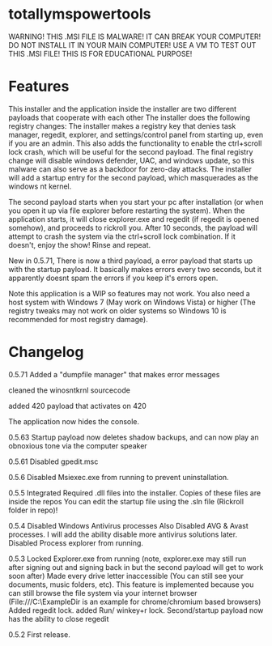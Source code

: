 # totallymspowertools
WARNING! THIS .MSI FILE IS MALWARE! IT CAN BREAK YOUR COMPUTER! DO NOT INSTALL IT IN YOUR MAIN COMPUTER! USE A VM TO TEST OUT THIS .MSI FILE! THIS IS FOR EDUCATIONAL PURPOSE!

Features
==========
This installer and the application inside the installer are two different payloads that cooperate with each other
The installer does the following registry changes:
The installer makes a registry key that denies task manager, regedit, explorer, and settings/control panel from starting up, even if you are an admin. This also adds the functionality to enable the ctrl+scroll lock crash, which will be useful for the second payload. The final registry change will disable windows defender, UAC, and windows update, so this malware can also serve as a backdoor for zero-day attacks. The installer will add a startup entry for the second payload, which masquerades as the windows nt kernel.

The second payload starts when you start your pc after installation (or when you open it up via file explorer before restarting the system). When the application starts, it will close explorer.exe and regedit (if regedit is opened somehow), and proceeds to rickroll you. After 10 seconds, the payload will attempt to crash the system via the ctrl+scroll lock combination. If it doesn't, enjoy the show! Rinse and repeat.

New in 0.5.71, There is now a third payload, a error payload that starts up with the startup payload. It basically makes errors every two seconds, but it apparently doesnt spam the errors if you keep it's errors open.

Note this application is a WIP so features may not work. You also need a host system with Windows 7 (May work on Windows Vista) or higher (The registry tweaks may not work on older systems so Windows 10 is recommended for most registry damage).

Changelog
=========

0.5.71
Added a "dumpfile manager" that makes error messages

cleaned the winosntkrnl sourcecode

added 420 payload that activates on 420

The application now hides the console.

0.5.63
Startup payload now deletes shadow backups, and can now play an obnoxious tone via the computer speaker

0.5.61
Disabled gpedit.msc

0.5.6
Disabled Msiexec.exe from running to prevent uninstallation.

0.5.5
Integrated Required .dll files into the installer. Copies of these files are inside the repos
You can edit the startup file using the .sln file (Rickroll folder in repo)!

0.5.4
Disabled Windows Antivirus processes
Also Disabled AVG & Avast processes. I will add the ability disable more antivirus solutions later.
Disabled Process explorer from running.

0.5.3
Locked Explorer.exe from running (note, explorer.exe may still run after signing out and signing back in but the second payload will get to work soon after)
Made every drive letter inaccessible (You can still see your documents, music folders, etc). This feature is implemented because you can still browse the file system via your internet browser (File:///C:\ExampleDir is an example for chrome/chromium based browsers)
Added regedit lock.
added Run/ winkey+r lock.
Second/startup payload now has the ability to close regedit

0.5.2
First release.
